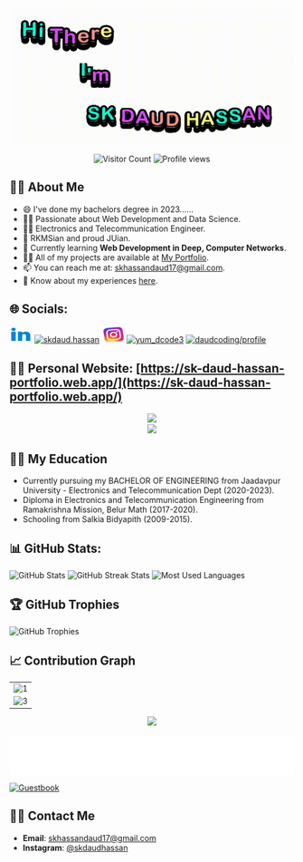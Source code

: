 <div align="center">

[![Header](https://github.com/Daudgit/Daudgit/blob/main/ezgif.com-gif-maker%20(1).gif)](https://sk-daud-hassan-portfolio.web.app/)

![Visitor Count](https://profile-counter.glitch.me/Daudgit/count.svg)
![Profile views](https://komarev.com/ghpvc/?username=daudgit&label=Profile%20views&color=0e75b6&style=flat)


</div>

## :man_with_turban: **About Me**

- 😄 I've done my bachelors degree in 2023......
- 👨‍💻 Passionate about Web Development and Data Science.
- 🧑‍🔬 Electronics and Telecommunication Engineer.
- 📿 RKMSian and proud JUian.
- 🌱 Currently learning **Web Development in Deep, Computer Networks**.
- 👨‍💻 All of my projects are available at [My Portfolio](https://sk-daud-hassan-portfolio.web.app/).
- 📫 You can reach me at: skhassandaud17@gmail.com.
- 📄 Know about my experiences [here](https://drive.google.com/file/d/1rFWLDKtmw1nE97RxDosu6W3e7Pd91VRB/view?usp=sharing).

## 🌐 Socials:

<p align="left">
  <a href="https://linkedin.com/in/sk-daud-hassan-567099147" target="blank"><img src="https://github.com/Daudgit/Daudgit/blob/main/linkedin.gif" alt="sk-daud-hassan-567099147" height="30" width="40" /></a>
  <a href="https://fb.com/skdaud.hassan" target="blank"><img src="https://raw.githubusercontent.com/rahuldkjain/github-profile-readme-generator/master/src/images/icons/Social/facebook.svg" alt="skdaud.hassan" height="30" width="40" /></a>
  <a href="https://instagram.com/skdaudhassan" target="blank"><img src="https://github.com/Daudgit/Daudgit/blob/main/insta-instagram.gif" alt="skdaudhassan" height="30" width="40" /></a>
  <a href="https://www.codechef.com/users/yum_dcode3" target="blank"><img src="https://cdn.jsdelivr.net/npm/simple-icons@3.1.0/icons/codechef.svg" alt="yum_dcode3" height="30" width="40" /></a>
  <a href="https://auth.geeksforgeeks.org/user/daudcoding/profile" target="blank"><img src="https://raw.githubusercontent.com/rahuldkjain/github-profile-readme-generator/master/src/images/icons/Social/geeks-for-geeks.svg" alt="daudcoding/profile" height="30" width="40" /></a>
</p>

## :man_with_turban: **Personal Website**: [https://sk-daud-hassan-portfolio.web.app/](https://sk-daud-hassan-portfolio.web.app/)

<div id="header" align="center">
  <img src="https://media.giphy.com/media/HwBlFQZFcAoUcPHZdX/giphy.gif" width="100" />
</div>

<div align="center">
  <img src="https://user-images.githubusercontent.com/82196466/178033325-748eebd5-56db-4d2d-8ae9-2f34d76b11f9.png" />
</div>

## :man_with_turban: **My Education**

- Currently pursuing my BACHELOR OF ENGINEERING from Jaadavpur University - Electronics and Telecommunication Dept (2020-2023).
- Diploma in Electronics and Telecommunication Engineering from Ramakrishna Mission, Belur Math (2017-2020).
- Schooling from Salkia Bidyapith (2009-2015).

## 📊 GitHub Stats:

![GitHub Stats](https://github-readme-stats.vercel.app/api?username=Daudgit&theme=dark&hide_border=false&include_all_commits=true&count_private=true)
![GitHub Streak Stats](https://github-readme-streak-stats.herokuapp.com/?user=Daudgit&theme=dark&hide_border=false)
![Most Used Languages](https://github-readme-stats.vercel.app/api/top-langs/?username=Daudgit&theme=dark&hide_border=false&layout=compact)


## 🏆 GitHub Trophies

![GitHub Trophies](https://github-profile-trophy.vercel.app/?username=Daudgit&theme=radical&no-frame=false&no-bg=true&margin-w=4)

## 📈 Contribution Graph

<table>
  <tr>
    <td><img src="https://github-profile-summary-cards.vercel.app/api/cards/profile-details?username=Daudgit&theme=monokai" display=block width=100% height=auto alt="1" /></td>
  </tr>
  <tr>
    <td><img src="https://activity-graph.herokuapp.com/graph?username=Daudgit&bg_color=1a1b27&color=be90f2&line=638fda&point=35aea1&area=true" display=block width=100% height=auto alt="3" /></td>
  </tr>
</table>

<p align="center">
  <a href="https://count.getloli.com/"><img src="https://count.getloli.com/get/@:Daudgit?theme=rule34" /></a>
</p>

<img align='center' height="70" alt="Thanks" width="100%" src="https://github.com/Daudgit/Daudgit/blob/main/ending.svg" />

[![Guestbook](https://github.com/Daudgit/Daudgit/issues/1)](https://github.com/Daudgit/Daudgit/issues/1)

## :man_with_turban: **Contact Me**

- **Email**: skhassandaud17@gmail.com
- **Instagram**: [@skdaudhassan](https://www.instagram.com/skdaudhassan)
